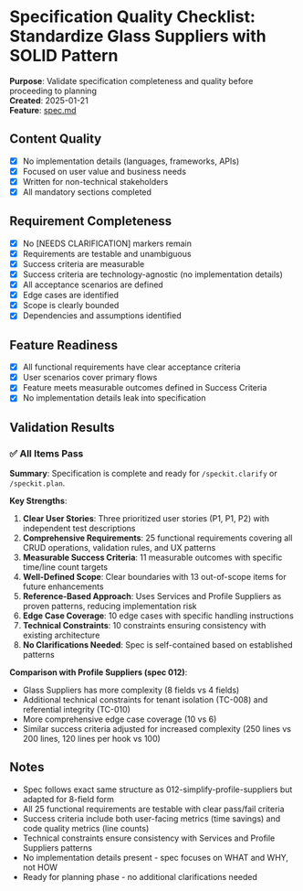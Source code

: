 # Specification Quality Checklist: Standardize Glass Suppliers with SOLID Pattern

**Purpose**: Validate specification completeness and quality before proceeding to planning  
**Created**: 2025-01-21  
**Feature**: [spec.md](../spec.md)

## Content Quality

- [x] No implementation details (languages, frameworks, APIs)
- [x] Focused on user value and business needs
- [x] Written for non-technical stakeholders
- [x] All mandatory sections completed

## Requirement Completeness

- [x] No [NEEDS CLARIFICATION] markers remain
- [x] Requirements are testable and unambiguous
- [x] Success criteria are measurable
- [x] Success criteria are technology-agnostic (no implementation details)
- [x] All acceptance scenarios are defined
- [x] Edge cases are identified
- [x] Scope is clearly bounded
- [x] Dependencies and assumptions identified

## Feature Readiness

- [x] All functional requirements have clear acceptance criteria
- [x] User scenarios cover primary flows
- [x] Feature meets measurable outcomes defined in Success Criteria
- [x] No implementation details leak into specification

## Validation Results

### ✅ All Items Pass

**Summary**: Specification is complete and ready for `/speckit.clarify` or `/speckit.plan`.

**Key Strengths**:
1. **Clear User Stories**: Three prioritized user stories (P1, P1, P2) with independent test descriptions
2. **Comprehensive Requirements**: 25 functional requirements covering all CRUD operations, validation rules, and UX patterns
3. **Measurable Success Criteria**: 11 measurable outcomes with specific time/line count targets
4. **Well-Defined Scope**: Clear boundaries with 13 out-of-scope items for future enhancements
5. **Reference-Based Approach**: Uses Services and Profile Suppliers as proven patterns, reducing implementation risk
6. **Edge Case Coverage**: 10 edge cases with specific handling instructions
7. **Technical Constraints**: 10 constraints ensuring consistency with existing architecture
8. **No Clarifications Needed**: Spec is self-contained based on established patterns

**Comparison with Profile Suppliers (spec 012)**:
- Glass Suppliers has more complexity (8 fields vs 4 fields)
- Additional technical constraints for tenant isolation (TC-008) and referential integrity (TC-010)
- More comprehensive edge case coverage (10 vs 6)
- Similar success criteria adjusted for increased complexity (250 lines vs 200 lines, 120 lines per hook vs 100)

## Notes

- Spec follows exact same structure as 012-simplify-profile-suppliers but adapted for 8-field form
- All 25 functional requirements are testable with clear pass/fail criteria
- Success criteria include both user-facing metrics (time savings) and code quality metrics (line counts)
- Technical constraints ensure consistency with Services and Profile Suppliers patterns
- No implementation details present - spec focuses on WHAT and WHY, not HOW
- Ready for planning phase - no additional clarifications needed
